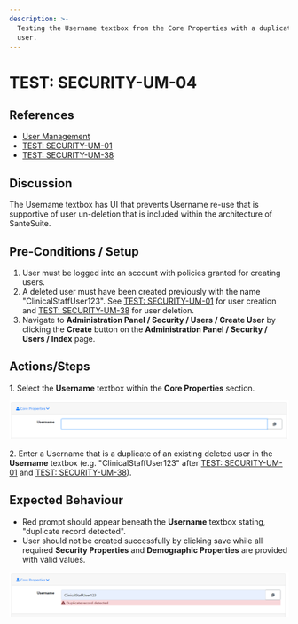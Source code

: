 ```yaml
---
description: >-
  Testing the Username textbox from the Core Properties with a duplicate deleted
  user.
---
```


# TEST: SECURITY-UM-04

## References

* [User Management](broken-reference)
* [TEST: SECURITY-UM-01](test-security-um-01.md)
* [TEST: SECURITY-UM-38](test-security-um-33-1.md)&#x20;

## Discussion

The Username textbox has UI that prevents Username re-use that is supportive of user un-deletion that is included within the architecture of SanteSuite.&#x20;

## Pre-Conditions / Setup

1. User must be logged into an account with policies granted for creating users.
2. A deleted user must have been created previously with the name "ClinicalStaffUser123". See [TEST: SECURITY-UM-01](test-security-um-01.md) for user creation and [TEST: SECURITY-UM-38](test-security-um-33-1.md) for user deletion.
3. Navigate to **Administration Panel / Security / Users / Create User** by clicking the **Create** button on the **Administration Panel / Security / Users / Index** page.

## Actions/Steps

1\. Select the **Username** textbox within the **Core Properties** section.

![](<../../../../../../../../../.gitbook/assets/image (748).png>)

2\. Enter a Username that is a duplicate of an existing deleted user in the **Username** textbox  (e.g. "ClinicalStaffUser123" after [TEST: SECURITY-UM-01](test-security-um-01.md) and [TEST: SECURITY-UM-38](test-security-um-33-1.md)).

## Expected Behaviour

* Red prompt should appear beneath the **Username** textbox stating, "duplicate record detected".
* User should not be created successfully by clicking save while all required **Security Properties** and **Demographic Properties** are provided with valid values.

![](<../../../../../../../../../.gitbook/assets/image (626).png>)
